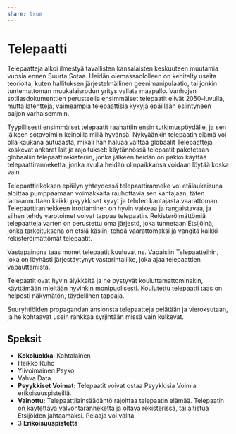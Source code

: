 ```yaml
---
share: true
---
```

# Telepaatti

Telepaatteja alkoi ilmestyä tavallisten kansalaisten keskuuteen muutamia vuosia ennen Suurta Sotaa. Heidän olemassaololleen on kehitelty useita teorioita, kuten hallituksen järjestelmällinen geenimanipulaatio, tai jonkin tuntemattoman muukalaisrodun yritys vallata maapallo. Vanhojen sotilasdokumenttien perusteella ensimmäiset telepaatit elivät 2050-luvulla, mutta latentteja, vaimeampia telepaattisia kykyjä epäillään esiintyneen paljon varhaisemmin.

Tyypillisesti ensimmäiset telepaatit raahattiin ensin tutkimuspöydälle, ja sen jälkeen sotavoimiin keinoilla millä hyvänsä. Nykyäänkin telepaatin elämä voi olla kaukana autuaasta, mikäli hän haluaa välttää globaalit Telepaatteja koskevat ankarat lait ja rajoitukset: käytännössä telepaatit pakotetaan globaaliin telepaattirekisteriin, jonka jälkeen heidän on pakko käyttää telepaattiranneketta, jonka avulla heidän olinpaikkansa voidaan löytää koska vain.

Telepaattirikoksen epäilyn yhteydessä telepaattiranneke voi etälaukaisuna aloittaa pumppaamaan voimakkaita rauhottavia sen kantajaan, täten lamaannuttaen kaikki psyykkiset kyvyt ja tehden kantajasta vaarattoman. Telepaattirannekkeen irrottaminen on hyvin vaikeaa ja rangaistavaa, ja siihen tehdy varotoimet voivat tappaa telepaatin. Rekisteröimättömiä telepaatteja varten on perustettu oma järjestö, joka tunnetaan Etsijöinä, jonka tarkoituksena on etsiä käsiin, tehdä vaarattomaksi ja vangita kaikki rekisteröimättömät telepaatit.

Vastapainona taas monet telepaatit kuuluvat ns. Vapaisiin Telepaatteihin, joka on löyhästi järjestäytynyt vastarintaliike, joka ajaa telepaattien vapauttamista.

Telepaatit ovat hyvin älykkäitä ja he pystyvät kouluttamattominakin, käyttämään mieltään hyvinkin monipuolisesti. Koulutettu telepaatti taas on helposti näkymätön, täydellinen tappaja.

Suuryhtiöiden propagandan ansionsta telepaatteja pelätään ja vieroksutaan, ja he kohtaavat usein rankkaa syrjintään missä vain kulkevat.

## Speksit

- **Kokoluokka**: Kohtalainen
- Heikko Ruho
- Ylivoimainen Psyko
- Vahva Data
- **Psyykkiset Voimat:** Telepaatit voivat ostaa Psyykkisia Voimia erikoisuuspisteillä.
- **Vainottu:** Telepaattilainsäädäntö rajoittaa telepaatin elämää. Telepaatin on käytettävä valvontaranneketta ja oltava rekisterissä, tai altistua Etsijöiden jahtaamaksi. Pelaaja voi valita.
- 3 **Erikoisuuspistettä**
